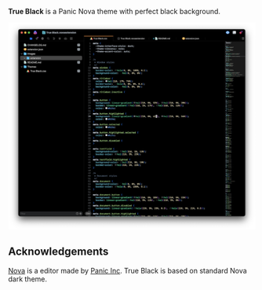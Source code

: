 **True Black** is a Panic Nova theme with perfect black background.

![](https://github.com/igorkaludjer/true_black.novaextension/raw/main/Images/true-black-preview.png)

## Acknowledgements

[Nova](https://panic.com/nova) is a editor made by [Panic Inc](https://panic.com). True Black is based on standard Nova dark theme.
